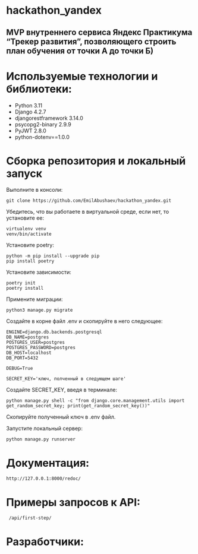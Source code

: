 # hackathon_yandex
## MVP внутреннего сервиса Яндекс Практикума “Трекер развития”, позволяющего строить план обучения от точки А до точки Б)




# Используемые технологии и библиотеки:
* Python 3.11
* Django 4.2.7
* djangorestframework 3.14.0
* psycopg2-binary 2.9.9
* PyJWT 2.8.0
* python-dotenv==1.0.0


# Сборка репозитория и локальный запуск

Выполните в консоли:
```
git clone https://github.com/EmilAbushaev/hackathon_yandex.git
```
Убедитесь, что вы работаете в виртуальной среде, если нет, то установите ее:
```
virtualenv venv
venv/bin/activate
```
Установите poetry:
```
python -m pip install --upgrade pip
pip install poetry
```
Установите зависимости:
```
poetry init
poetry install
```
Примените миграции:
```
python3 manage.py migrate
```

Создайте в корне файл .env и скопируйте в него следующее:
```
ENGINE=django.db.backends.postgresql
DB_NAME=postgres
POSTGRES_USER=postgres
POSTGRES_PASSWORD=postgres
DB_HOST=localhost
DB_PORT=5432

DEBUG=True

SECRET_KEY='ключ, полченный в следующем шаге'
```

Создайте SECRET_KEY, введя в терминале:
```
python manage.py shell -c "from django.core.management.utils import get_random_secret_key; print(get_random_secret_key())"
```

Скопируйте полученный ключ в .env файл.

Запустите локальный сервер:
```
python manage.py runserver
```

# Документация:
```
http://127.0.0.1:8000/redoc/
```

# Примеры запросов к API:
```
 /api/first-step/
```




# Разработчики:


